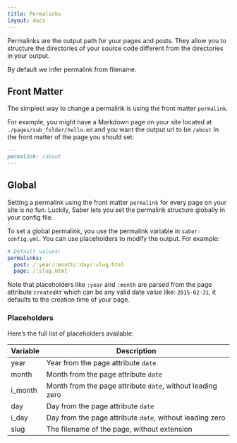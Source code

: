 ```yaml
---
title: Permalinks
layout: docs
---
```


Permalinks are the output path for your pages and posts. They allow you to structure the directories of your source code different from the directories in your output.

By default we infer permalink from filename.

## Front Matter

The simplest way to change a permalink is using the front matter `permalink`.

For example, you might have a Markdown page on your site located at `./pages/sub_folder/hello.md` and you want the output url to be `/about` In the front matter of the page you should set:

```markdown
---
permalink: /about
---
```

## Global

Setting a permalink using the front matter `permalink` for every page on your site is no fun. Luckily, Saber lets you set the permalink structure globally in your config file.

To set a global permalink, you use the permalink variable in `saber-config.yml`. You can use placeholders to modify the output. For example:

```yaml
# Default values:
permalinks:
  post: /:year/:month/:day/:slug.html
  page: /:slug.html
```

Note that placeholders like `:year` and `:month` are parsed from the page attribute `createdAt` which can be any valid date value like: `2015-02-31`, it defaults to the creation time of your page.

### Placeholders

Here’s the full list of placeholders available:

| Variable | Description                                                |
| -------- | ---------------------------------------------------------- |
| year     | Year from the page attribute `date`                        |
| month    | Month from the page attribute `date`                       |
| i_month  | Month from the page attribute `date`, without leading zero |
| day      | Day from the page attribute `date`                         |
| i_day    | Day from the page attribute `date`, without leading zero   |
| slug     | The filename of the page, without extension                |
